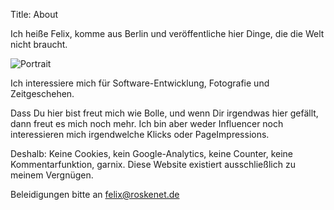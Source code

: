 Title: About

Ich heiße Felix, komme aus Berlin und veröffentliche hier Dinge, die die Welt nicht braucht.

![Portrait](/static/images/portrait400x400.jpg)

Ich interessiere mich für Software-Entwicklung, Fotografie und Zeitgeschehen.

Dass Du hier bist freut mich wie Bolle, und wenn Dir irgendwas hier gefällt, dann freut es mich noch mehr. Ich bin aber weder Influencer noch interessieren mich irgendwelche Klicks oder PageImpressions.

 Deshalb: Keine Cookies, kein Google-Analytics, keine Counter, keine Kommentarfunktion, garnix. Diese Website existiert ausschließlich zu meinem Vergnügen.

Beleidigungen bitte an felix@roskenet.de
